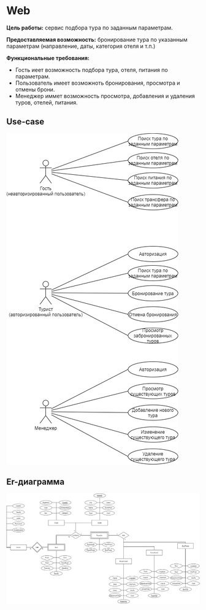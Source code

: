 # Web
**Цель работы:** сервис подбора тура по заданным параметрам.

**Предоставляемая возможность:** бронирование тура по указанным параметрам (направление, даты, категория отеля и т.п.)

**Функциональные требования:** 
- Гость иеет возможность подбора тура, отеля, питания по параметрам.
- Пользователь имеет возможноть бронирования, просмотра и отмены брони.
- Менеджер иммет возможность просмотра, добавления и удаления туров, отелей, питания.

## Use-case
![](https://github.com/platosha-git/Web/blob/main/docs/Use-case.png)

## Er-диаграмма
![](https://github.com/platosha-git/Web/blob/main/docs/ER.png)
